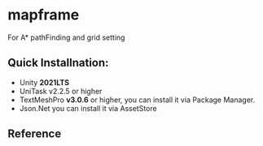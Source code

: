 # mapframe
For A* pathFinding and grid setting

## Quick Installnation:
- Unity **2021LTS**
- UniTask v2.2.5 or higher
- TextMeshPro **v3.0.6** or higher, you can install it via Package Manager.
- Json.Net you can install it via AssetStore


## Reference
